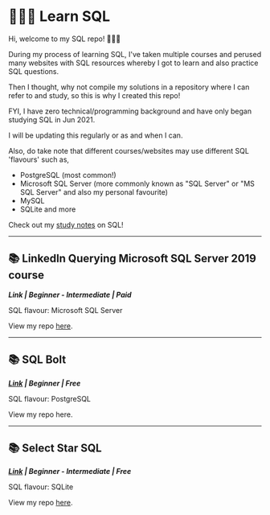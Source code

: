 # 👩🏻‍💻 Learn SQL

Hi, welcome to my SQL repo! 🙋🏻‍♀️

During my process of learning SQL, I've taken multiple courses and perused many websites with SQL resources whereby I got to learn and also practice SQL questions. 

Then I thought, why not compile my solutions in a repository where I can refer to and study, so this is why I created this repo! 

FYI, I have zero technical/programming background and have only began studying SQL in Jun 2021. 

I will be updating this regularly or as and when I can. 

Also, do take note that different courses/websites may use different SQL 'flavours' such as,
- PostgreSQL (most common!)
- Microsoft SQL Server (more commonly known as "SQL Server" or "MS SQL Server" and also my personal favourite)
- MySQL
- SQLite and more

Check out my [study notes](https://github.com/katiehuangx/Learn-SQL/blob/main/SQL%20Learning%20Notes.md) on SQL!

***
## 📚 LinkedIn Querying Microsoft SQL Server 2019 course 
***Link | Beginner - Intermediate | Paid***

SQL flavour: Microsoft SQL Server

View my repo [here](https://github.com/katiehuangx/Learn-SQL/tree/main/LinkedIn%20Querying%20Microsoft%20SQL%20Server%202019).

***

## 📚 SQL Bolt
***[Link](https://sqlbolt.com) | Beginner | Free***

SQL flavour: PostgreSQL

View my repo here.

***

## 📚 Select Star SQL
***[Link](https://selectstarsql.com) | Beginner - Intermediate | Free***

SQL flavour: SQLite

View my repo [here](https://github.com/katiehuangx/Learn-SQL/tree/main/Select%20Star).


